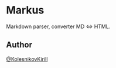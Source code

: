 # Markus

Markdown parser, converter MD <=> HTML.

## Author

[@KolesnikovKirill](https://github.com/kolesnikovKirill)
